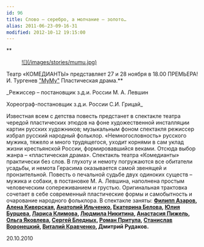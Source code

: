 ```yaml
---
id: 96
title: Слово – серебро, а молчание – золото…
alias: 2011-06-23-09-16-31
modified: 2012-10-12 19:15:00
---
```


**

<figure><a href="46-mumu.html">
![](/images/stories/mumu.jpg)
</a></figure>

Театр «КОМЕДИАНТЫ» представляет 27 и 28 ноября в 18.00 ПРЕМЬЕРА! И. Тургенев ["МуМу"](46-mumu.html) Пластическая драма.**

_Режиссер – постановщик з.д.и. России М. А. Левшин

Хореограф-постановщик з.д.и. России С.И. Грицай_

Известная всем с детства повесть предстанет в спектакле театра чередой пластических этюдов на фоне художественной инсталляции картин русских художников; музыкальным фоном спектакля режиссер избрал русский народный фольклор. «Немногословность» русского мужика, тяжело и много трудящегося, уходит корнями в сам уклад жизни крестьянской России, формировавшийся веками. Отсюда выбор жанра – «пластическая драма». Спектакль театра «Комедианты» практически без слов. В глухоту и немоту погружаются все обитатели усадьбы, и немота Герасима оказывается самой звенящей и пронзительной. Повесть о печальной судьбе двух одиноких существ – мужика и собаки, в постановке М. А. Левшина, наполнена простым человеческим сопереживанием и грустью. Оригинальная трактовка сочетает в себе современный пластические формы и самобытность и очарование народного фольклора. В спектакле заняты: **[Филипп Азаров](21-fillipp-azarov.html), [Алена Киверская](86-alena-kiverskaia.html), [Анатолий Ильченко](55-anatolii-ilchenko.html), [Екатерина Белова](23-belova-ekaterina.html), [Юлия Бурцева](78-ylia-burceva.html), [Лариса Климова](65-larisa-klimova.html), [Людмила Никитина](63-lyda-nikitina.html), [Анастасия Пижель](64-asia-pigel-sergeevna.html), [Ольга Яковлева](89-olga-yakovleva.html), [Сергей Бледных](24-blednyh-sergej.html), [Роман Притула](50-roman-pritula.html), [Станислав Воронецкий](51-stas-voronetski.html), [Виталий Кравченко](66-vitalii-kravchenko.html), <a href="83-dmitrii-rudakov.html"></a>Дмитрий Рудаков.**

20.10.2010


